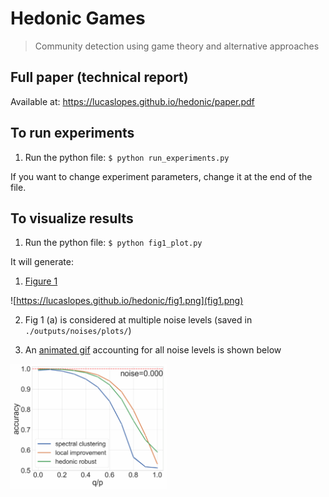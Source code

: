 # Hedonic Games
> Community detection using game theory and alternative approaches

## Full paper (technical report)

Available at: https://lucaslopes.github.io/hedonic/paper.pdf

## To run experiments

1. Run the python file: `$ python run_experiments.py`

If you want to change experiment parameters, change it at the end of the file.

## To visualize results

1. Run the python file: `$ python fig1_plot.py`

It will generate:

1. [Figure 1](https://lucaslopes.github.io/hedonic/fig1.png)

![https://lucaslopes.github.io/hedonic/fig1.png](fig1.png)
<!-- <img src="fig1.png" alt="fig 1" width="200"/> -->

2. Fig 1 (a) is considered at multiple noise levels (saved in `./outputs/noises/plots/`)

3. An [animated gif](https://lucaslopes.github.io/hedonic/noises.gif) accounting for all noise levels is shown below

<!-- ![https://lucaslopes.github.io/hedonic/noises.gif](noises.gif) -->
<img src="noises.gif" alt="noises" width="250"/>